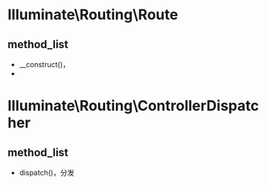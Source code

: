 # Illuminate\Routing\Route
## method_list
- __construct()，
- 

# Illuminate\Routing\ControllerDispatcher
## method_list
- dispatch()，分发